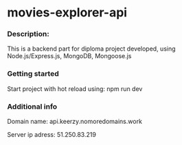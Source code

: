 # movies-explorer-api

### Description:

This is a backend part for diploma project developed, using Node.js/Express.js, MongoDB, Mongoose.js

### Getting started

Start project with hot reload using: npm run dev


### Additional info

Domain name: api.keerzy.nomoredomains.work

Server ip adress: 51.250.83.219

